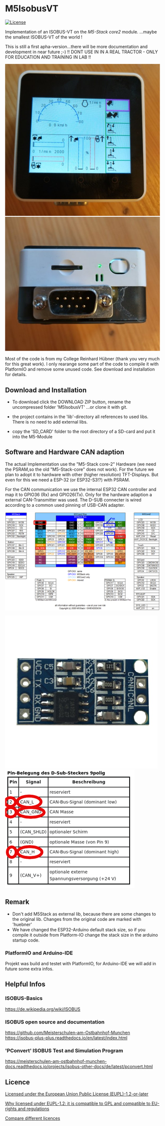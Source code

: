 # M5IsobusVT

[![License](https://img.shields.io/badge/license-EUPL1.2-green)](https://joinup.ec.europa.eu/collection/eupl/eupl-text-eupl-12)

Implementation of an ISOBUS-VT on the *M5-Stack core2* module. 
...maybe the smallest ISOBUS-VT of the world !

This is still a first apha-version...there will be more documentation and development in near future ;-)
!! DONT USE IN IN A REAL TRACTOR - ONLY FOR EDUCATION AND TRAINING IN LAB !!

![picture_m5stack1](/docs/vt1.jpg) ![picture_m5stack1](/docs/vt2.jpg)

Most of the code is from my College Reinhard Hübner (thank you very much for this great work). I only rearange some part of the code to compile it with PlatformIO and remove some unused code.
See download and installation for details.

## Download and Installation

* To download click the DOWNLOAD ZIP button, rename the uncompressed folder 'M5IsobusVT'
...or clone it with git.

* the project contains in the 'lib'-directory all references to used libs. There is no need to add external libs.

* copy the 'SD_CARD' folder to the root directory of a SD-card and put it into the M5-Module

## Software and Hardware CAN adaption
The actual Implementation use the "M5-Stack core-2" Hardware (we need the PSRAM,so the old "M5-Stack-core" does not work).
For the future we plan to adopt it to hardware with other (higher resolution) TFT-Displays. But even for this we need a ESP-32 (or ESP32-S3!?) with PSRAM.

For the CAN communication we use the internal ESP32 CAN controller and map it to GPIO36 (Rx) and GPIO26(Tx). Only for the hardware adaption a external CAN-Transmitter was used. The D-SUB connecter is wired according to a common used pinning of USB-CAN adapter.

![picture_m5stack1](/docs/M5StackM5Core2GPIO.png) 

![picture_m5stack1](/docs/can%20_adapter.jpg) ![picture_m5stack1](/docs/CANopen-Stecker%209-Pin%20D-Sub%20.png)

## Remark

* Don't add M5Stack as external lib, because there are some changes to the original lib. Changes from the original code are marked with 'huebner'
* We have changed the ESP32-Arduino default stack size, so if you compile it outside from Platform-IO change the stack size in the arduino startup code.

### PlatformIO and Arduino-IDE

Projekt was build and testet with PlatformIO, for Arduino-IDE we will add in future some extra infos.

## Helpful Infos

### ISOBUS-Basics

https://de.wikipedia.org/wiki/ISOBUS

### ISOBUS open source and documentation

https://github.com/Meisterschulen-am-Ostbahnhof-Munchen
https://isobus-plus-plus.readthedocs.io/en/latest/index.html

### 'PConvert' ISOBUS Test and Simulation Program

https://meisterschulen-am-ostbahnhof-munchen-docs.readthedocs.io/projects/isobus-other-docs/de/latest/pconvert.html

## Licence

[Licensed under the European Union Public License (EUPL)-1.2-or-later](https://joinup.ec.europa.eu/collection/eupl/eupl-text-eupl-12)

[Why licensed under EUPL-1.2: it is compatible to GPL and compatible to EU-rights and regulations](https://joinup.ec.europa.eu/collection/eupl/join-eupl-licensing-community)

[Compare different licences](https://joinup.ec.europa.eu/collection/eupl/solution/joinup-licensing-assistant/jla-find-and-compare-software-licenses)

